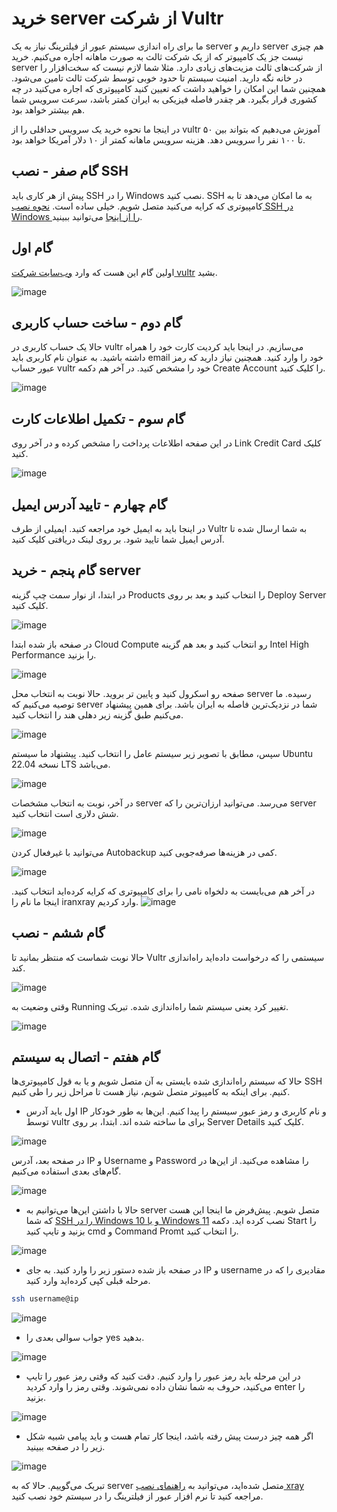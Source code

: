# خرید server از شرکت Vultr

ما برای راه اندازی سیستم عبور از فیلترینگ نیاز به یک server داریم و server هم چیزی نیست جز یک کامپیوتر که از یک شرکت ثالث به صورت ماهانه اجاره می‌کنیم. خرید server از شرکت‌های ثالث مزیت‌های زیادی دارد. مثلا شما لازم نیست که سخت‌افزار را در خانه نگه دارید. امنیت سیستم تا حدود خوبی توسط شرکت ثالث تامین می‌شود. همچنین شما این امکان را خواهید داشت که تعیین کنید کامپیوتری که اجاره می‌کنید در چه کشوری قرار بگیرد. هر چقدر فاصله فیزیکی به ایران کمتر باشد، سرعت سرویس شما هم بیشتر خواهد بود.

در اینجا ما نحوه خرید یک سرویس حداقلی را از vultr آموزش می‌دهیم که بتواند بین ۵۰ تا ۱۰۰ نفر را سرویس دهد. هزینه سرویس ماهانه کمتر از ۱۰ دلار آمریکا خواهد بود.

## گام صفر - نصب SSH

پیش از هر کاری باید SSH را در Windows نصب کنید. SSH به ما امکان می‌دهد تا به کامپیوتری که کرایه می‌کنید متصل شویم. خیلی ساده است. [نحوه نصب SSH در Windows را از اینجا](https://github.com/iranxray/hope/blob/main/install-ssh-windows.md) می‌توانید ببینید. 


## گام اول
اولین گام این هست که وارد [وب‌سایت شرکت vultr](https://www.vultr.com/) بشید.

![image](https://user-images.githubusercontent.com/118040490/202649857-64a6bc5a-e2ba-491f-bc8e-f4b2182805ba.png)


## گام دوم - ساخت حساب کاربری
حالا یک حساب کاربری در vultr می‌سازیم. در اینجا باید کردیت‌ کارت خود را همراه‌ داشته باشید. 
به عنوان نام کاربری باید email خود را وارد کنید. همچنین نیاز دارید که رمز عبور حساب vultr خود را مشخص کنید. در آخر هم دکمه Create Account را کلیک کنید.

![image](https://user-images.githubusercontent.com/118040490/202650479-d807d289-887f-412e-8b31-5aef58cdcc1a.png)

## گام سوم - تکمیل اطلاعات کارت

در این صفحه اطلاعات پرداخت را مشخص کرده و در آخر روی Link Credit Card کلیک کنید.

![image](https://user-images.githubusercontent.com/118040490/202650977-b3fe7c29-ef41-4fc7-8759-09e15619a686.png)

## گام چهارم - تایید آدرس ایمیل
در اینجا باید به ایمیل خود مراجعه کنید. ایمیلی از طرف Vultr به شما ارسال شده تا آدرس ایمیل شما تایید شود. بر روی لینک دریافتی کلیک کنید.


## گام پنجم - خرید server

در ابتدا، از نوار سمت چپ گزینه Products را انتخاب کنید و بعد بر روی Deploy Server کلیک کنید.

![image](https://user-images.githubusercontent.com/118040490/202651690-40addce8-3b9c-4782-af6f-1eb4537fa9a7.png)

در صفحه باز شده ابتدا Cloud Compute رو انتخاب کنید و بعد هم گزینه Intel High Performance را بزنید.

![image](https://user-images.githubusercontent.com/118040490/202652163-0baf1657-85e5-47c7-bb1d-6f4cddb10e34.png)

صفحه رو اسکرول کنید و پایین تر بروید. حالا نوبت به انتخاب محل server رسیده. ما توصیه می‌کنیم که server شما در نزدیک‌ترین فاصله به ایران باشد. برای همین پیشنهاد می‌کنیم طبق گزینه زیر دهلی هند را انتخاب کنید.

![image](https://user-images.githubusercontent.com/118040490/202653326-fdc71777-b18b-4814-8d64-f48b62a34fc0.png)


سپس، مطابق با تصویر زیر سیستم عامل را انتخاب کنید. پیشنهاد ما سیستم Ubuntu نسخه 22.04 LTS می‌باشد.

![image](https://user-images.githubusercontent.com/118040490/202653834-a7ccd199-96d2-4e8f-9889-fec5b5110fbd.png)

در آخر، نوبت به انتخاب مشخصات server می‌رسد. می‌توانید ارزان‌ترین را که server شش دلاری است انتخاب کنید.

![image](https://user-images.githubusercontent.com/118040490/202654079-c139b1b9-5e32-46e9-b30b-94a5c58805c3.png)

می‌توانید با غیرفعال کردن Autobackup کمی در هزینه‌ها صرفه‌جویی کنید.

![image](https://user-images.githubusercontent.com/118040490/202654289-ffc56284-90f7-4711-8cd9-a1fd80e83589.png)

در آخر هم می‌بایست به دلخواه نامی را برای کامپیوتری که کرایه کرده‌اید انتخاب کنید. اینجا ما نام را iranxray وارد کردیم.
![image](https://user-images.githubusercontent.com/118040490/202821698-baffacf4-0bfd-4abc-8758-d93f18edfa98.png)

## گام ششم - نصب

حالا نوبت شماست که منتظر بمانید تا Vultr سیستمی را که درخواست داده‌اید راه‌اندازی کند.

![image](https://user-images.githubusercontent.com/118040490/202821774-a2e8d125-29c7-4b59-88e7-9fed93adee6a.png)

وقتی وضعیت به Running تغییر کرد یعنی سیستم شما راه‌اندازی شده. تبریک.

![image](https://user-images.githubusercontent.com/118040490/202821859-28bcc4f5-9245-4cc3-b11c-9fbde3858af4.png)

## گام هفتم - اتصال به سیستم 

حالا که سیستم راه‌اندازی شده بایستی به آن متصل شویم و یا به قول کامپیوتری‌ها SSH کنیم. برای اینکه به کامپیوتر متصل شویم، نیاز هست تا مراحل زیر را طی کنیم.

* اول باید آدرس IP و نام کاربری و رمز عبور سیستم را پیدا کنیم. این‌ها به طور خودکار توسط vultr برای ما ساخته شده اند. ابتدا، بر روی Server Details کلیک کنید.

![image](https://user-images.githubusercontent.com/118040490/202822559-969cb093-3c0f-4a83-a049-990e2060f70a.png)

در صفحه بعد، آدرس IP‌ و Username‌ و Password را مشاهده می‌کنید. از این‌ها در گام‌های بعدی استفاده می‌کنیم.

![image](https://user-images.githubusercontent.com/118040490/202822686-e080ccc7-aa1c-40ef-a6e5-4cb6c9e91df5.png)

* حالا با داشتن این‌ها می‌توانیم به server متصل شویم. پیش‌فرض ما اینجا این هست که شما [SSH را در Windows 10 و یا Windows 11‌](https://github.com/iranxray/hope/blob/main/install-ssh-windows.md) نصب کرده اید. دکمه Start را بزنید و تایپ کنید cmd و Command Promt را انتخاب کنید.

![image](https://user-images.githubusercontent.com/118040490/202823343-c219d2b3-bed2-491f-90da-aa5f42eb609f.png)


* در صفحه باز شده دستور زیر را وارد کنید. به جای IP و username مقادیری را که در مرحله قبلی کپی کرده‌اید وارد کنید.

```bash
ssh username@ip
```

![image](https://user-images.githubusercontent.com/118040490/202823632-f0c14a51-d58b-4a12-8cbd-079373b1b574.png)

* جواب سوالی بعدی را yes بدهید.

![image](https://user-images.githubusercontent.com/118040490/202823774-f14d9bbd-fee9-45cb-9754-6427bcccf888.png)

* در این مرحله باید رمز عبور را وارد کنیم. دقت کنید که وقتی رمز عبور را تایپ می‌کنید، حروف به شما نشان داده نمی‌شوند. وقتی رمز را وارد کردید enter را بزنید.

![image](https://user-images.githubusercontent.com/118040490/202823939-7f0b45fd-ddfe-4f69-b18b-56e576c18783.png)

* اگر همه چیز درست پیش‌ رفته باشد، اینجا کار تمام هست و باید پیامی شبیه شکل زیر را در صفحه ببینید.

![image](https://user-images.githubusercontent.com/118040490/202824091-e15f3ee4-e727-4d5e-87eb-cec8af252fce.png)

تبریک می‌گوییم. حالا که به server متصل شده‌اید، می‌توانید به [راهنمای نصب xray](https://github.com/iranxray/hope/blob/main/install-xui.md) مراجعه کنید تا نرم ‌افزار عبور از فیلترینگ را در سیستم خود نصب کنید.
